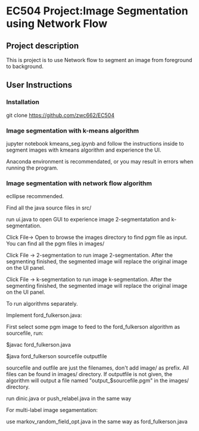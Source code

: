 # EC504 Project:Image Segmentation using Network Flow

## Project description
 
This is project is to use Network flow to segment an image from foreground to background. 

## User Instructions
### Installation
git clone https://github.com/zwc662/EC504

### Image segmentation with k-means algorithm
jupyter notebook kmeans_seg.ipynb and follow the instructions inside to segment images with kmeans algorithm and experience the UI.

Anaconda environment is recommendated, or you may result in errors when running the program.


### Image segmentation with network flow algorithm
ecllipse recommended.

Find all the java source files in src/

run ui.java to open GUI to experience image 2-segmentatation and k-segmentation. 

Click File-> Open to browse the images directory to find pgm file as input. You can find all the pgm files in images/

Click File -> 2-segmentation to run image 2-segmentation. After the segmenting finished, the segmented image will replace the original image on the UI panel.

Click File -> k-segmentation to run image k-segmentation. After the segmenting finished, the segmented image will replace the original image on the UI panel.

To run algorithms separately.

Implement ford_fulkerson.java:

 First select some pgm image to feed to the ford_fulkerson algorithm as sourcefile, run:

 $javac ford_fulkerson.java

 $java ford_fulkerson sourcefile outputfile

 sourcefile and outfile are just the filenames, don't add image/ as prefix. All files can be found in images/ directory. If outputfile is not given, the algorithm will output a file named "output_$sourcefile.pgm" in the images/ directory.

run dinic.java or push_relabel.java in the same way


For multi-label image segamentation:

use markov_random_field_opt.java in the same way as ford_fulkerson.java

